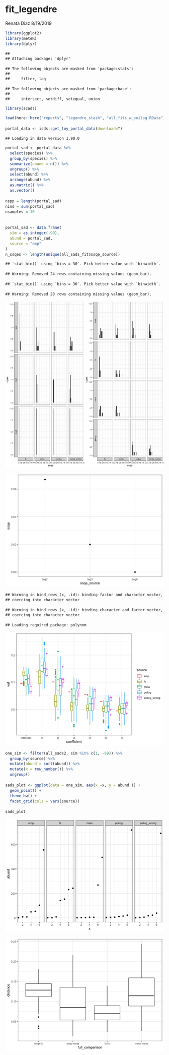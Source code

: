 fit\_legendre
================
Renata Diaz
8/19/2019

``` r
library(ggplot2)
library(meteR)
library(dplyr)
```

    ## 
    ## Attaching package: 'dplyr'

    ## The following objects are masked from 'package:stats':
    ## 
    ##     filter, lag

    ## The following objects are masked from 'package:base':
    ## 
    ##     intersect, setdiff, setequal, union

``` r
library(scads)
```

``` r
load(here::here("reports", "legendre_stash", "all_fits_w_poilog.RData"))

portal_data <- isds::get_toy_portal_data(download=T)
```

    ## Loading in data version 1.90.0

``` r
portal_sad <- portal_data %>%
  select(species) %>%
  group_by(species) %>%
  summarize(abund = n()) %>%
  ungroup() %>%
  select(abund) %>%
  arrange(abund) %>%
  as.matrix() %>%
  as.vector()

nspp = length(portal_sad)
nind = sum(portal_sad)
nsamples = 10


portal_sad <- data.frame(
  sim = as.integer(-99),
  abund = portal_sad,
  source = "emp"
)
n_ssqes <- length(unique(all_sads_fit$ssqe_source))
```

    ## `stat_bin()` using `bins = 30`. Pick better value with `binwidth`.

    ## Warning: Removed 24 rows containing missing values (geom_bar).

    ## `stat_bin()` using `bins = 30`. Pick better value with `binwidth`.

    ## Warning: Removed 20 rows containing missing values (geom_bar).

![](legendre_ssqe_files/figure-markdown_github/plot%20ssqes-1.png)

![](legendre_ssqe_files/figure-markdown_github/emp%20plot-1.png)

    ## Warning in bind_rows_(x, .id): binding factor and character vector,
    ## coercing into character vector

    ## Warning in bind_rows_(x, .id): binding character and factor vector,
    ## coercing into character vector

    ## Loading required package: polynom

![](legendre_ssqe_files/figure-markdown_github/get%20coefficients-1.png)

``` r
one_sim <- filter(all_sads2, sim %in% c(1, -99)) %>%
  group_by(source) %>%
  mutate(abund = sort(abund)) %>%
  mutate(x = row_number()) %>%
  ungroup()

sads_plot <- ggplot(data = one_sim, aes(x =x, y = abund )) +
  geom_point() +
  theme_bw() +
  facet_grid(cols = vars(source))

sads_plot
```

![](legendre_ssqe_files/figure-markdown_github/plot%20sads%20and%20scaled%20sads-1.png)

![](legendre_ssqe_files/figure-markdown_github/distance%20plot-1.png)
